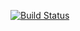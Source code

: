 [![Build Status](https://travis-ci.com/20004427/tut4.svg?token=FDzajDHzToqveQ3JyAS1&branch=master)](https://travis-ci.com/20004427/tut4)
